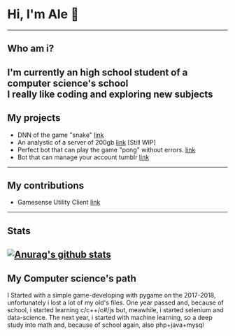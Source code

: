 
# Hi, I'm Ale  👋
---
## Who am i?
I'm currently an high school student of a computer science's school<br>
I really like coding and exploring new subjects
---
## My projects
- DNN of the game "snake" [link](https://github.com/TechAle/snake-DNN)
- An analystic of a server of 200gb [link](https://github.com/TechAle/salc1-data-mining) [Still WIP]
- Perfect bot that can play the game "pong" without errors. [link](https://github.com/TechAle/PongAi)
- Bot that can manage your account tumblr [link](https://github.com/TechAle/TumblrBot)
---
## My contributions
- Gamesense Utility Client [link](https://github.com/IUDevman/gamesense-client)
---
## Stats
[![Anurag's github stats](https://github-readme-stats.vercel.app/api?username=TechAle)](https://github.com/anuraghazra/github-readme-stats)
---
## My Computer science's path
I Started with a simple game-developing with pygame on the 2017-2018, unfortunately i lost a lot of my old's files.
One year passed and, because of school, i started learning c/c++/c#/js but, meawhile, i started selenium and data-science.
The next year, i started with machine learning, so a deep study into math and, because of school again, also php+java+mysql

